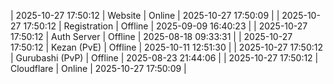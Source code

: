 | 2025-10-27 17:50:12 | Website | Online | 2025-10-27 17:50:09 |
| 2025-10-27 17:50:12 | Registration | Offline | 2025-09-09 16:40:23 |
| 2025-10-27 17:50:12 | Auth Server | Offline | 2025-08-18 09:33:31 |
| 2025-10-27 17:50:12 | Kezan (PvE) | Offline | 2025-10-11 12:51:30 |
| 2025-10-27 17:50:12 | Gurubashi (PvP) | Offline | 2025-08-23 21:44:06 |
| 2025-10-27 17:50:12 | Cloudflare | Online | 2025-10-27 17:50:09 |
